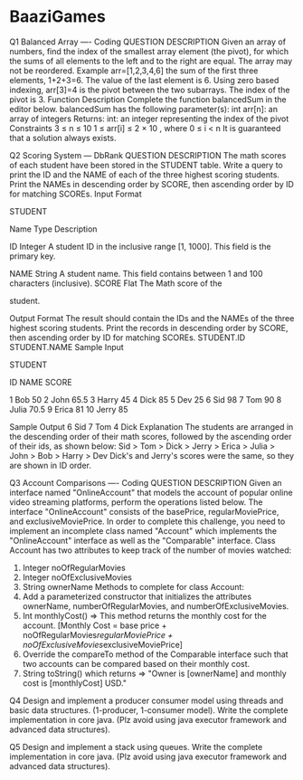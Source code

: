# BaaziGames
Q1 Balanced Array —- Coding
QUESTION DESCRIPTION
Given an array of numbers, find the index of the smallest array element (the pivot), for which the
sums of all elements to the left and to the right are equal. The array may not be reordered.
Example arr=[1,2,3,4,6]
the sum of the first three elements, 1+2+3=6. The value of the last element is 6.
Using zero based indexing, arr[3]=4 is the pivot between the two subarrays.
The index of the pivot is 3.
Function Description
Complete the function balancedSum in the editor below.
balancedSum has the following parameter(s):
int arr[n]: an array of integers
Returns:
int: an integer representing the index of the pivot
Constraints
3 ≤ n ≤ 10
1 ≤ arr[i] ≤ 2 × 10 , where 0 ≤ i < n
It is guaranteed that a solution always exists.

Q2 Scoring System — DbRank
QUESTION DESCRIPTION
The math scores of each student have been stored in the STUDENT table. Write a query to print
the ID and the NAME of each of the three highest scoring students. Print the NAMEs in
descending order by SCORE, then ascending order by ID for matching SCOREs.
Input Format

STUDENT

Name Type Description

ID Integer A student ID in the inclusive
range [1, 1000]. This field is
the primary key.

NAME String A student name. This field
contains between 1 and 100
characters (inclusive).
SCORE Flat The Math score of the

student.

Output Format
The result should contain the IDs and the NAMEs of the three highest scoring students. Print
the records in descending order by SCORE, then ascending order by ID for matching SCOREs.
STUDENT.ID STUDENT.NAME
Sample Input

STUDENT

ID NAME SCORE

1 Bob 50
2 John 65.5
3 Harry 45
4 Dick 85
5 Dev 25
6 Sid 98
7 Tom 90
8 Julia 70.5
9 Erica 81
10 Jerry 85

Sample Output
6 Sid
7 Tom
4 Dick
Explanation
The students are arranged in the descending order of their math scores, followed by the
ascending order of their ids, as shown below:
Sid > Tom > Dick > Jerry > Erica > Julia > John > Bob > Harry > Dev
Dick's and Jerry's scores were the same, so they are shown in ID order.

Q3 Account Comparisons —- Coding
QUESTION DESCRIPTION
Given an interface named "OnlineAccount" that models the account of popular online video
streaming platforms, perform the operations listed below. The interface "OnlineAccount"
consists of the basePrice, regularMoviePrice, and exclusiveMoviePrice.
In order to complete this challenge, you need to implement an incomplete class named
"Account" which implements the "OnlineAccount" interface as well as the "Comparable"
interface.
Class Account has two attributes to keep track of the number of movies watched:
1. Integer noOfRegularMovies
2. Integer noOfExclusiveMovies
3. String ownerName
Methods to complete for class Account:
1. Add a parameterized constructor that initializes the attributes ownerName,
numberOfRegularMovies, and numberOfExclusiveMovies.
2. Int monthlyCost() => This method returns the monthly cost for the account. [Monthly Cost =
base price + noOfRegularMovies*regularMoviePrice +
noOfExclusiveMovies*exclusiveMoviePrice]
3. Override the compareTo method of the Comparable interface such that two accounts can be
compared based on their monthly cost.
4. String toString() which returns => "Owner is [ownerName] and monthly cost is [monthlyCost]
USD."

Q4
Design and implement a producer consumer model using threads and basic data structures.
(1-producer, 1-consumer model). Write the complete implementation in core java. (Plz avoid
using java executor framework and advanced data structures).

Q5
Design and implement a stack using queues. Write the complete implementation in core java.
(Plz avoid using java executor framework and advanced data structures).

